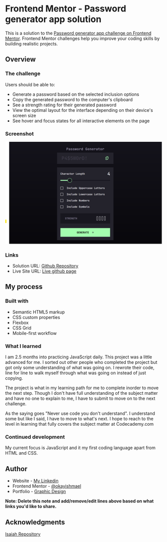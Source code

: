 # Frontend Mentor - Password generator app solution

This is a solution to the [Password generator app challenge on Frontend Mentor](https://www.frontendmentor.io/challenges/password-generator-app-Mr8CLycqjh). Frontend Mentor challenges help you improve your coding skills by building realistic projects.

## Overview

### The challenge

Users should be able to:

- Generate a password based on the selected inclusion options
- Copy the generated password to the computer's clipboard
- See a strength rating for their generated password
- View the optimal layout for the interface depending on their device's screen size
- See hover and focus states for all interactive elements on the page

### Screenshot

![](./assets/images/pw-generator-screenshot.png)

### Links

- Solution URL: [Github Repository](https://www.github.com/okayishmael/password-generator-app)
- Live Site URL: [Live github page](https://okayishmael.github.io/password-generator-app)

## My process

### Built with

- Semantic HTML5 markup
- CSS custom properties
- Flexbox
- CSS Grid
- Mobile-first workflow

### What I learned

I am 2.5 months into practicing JavaScript daily. This project was a little advanced for me. I sorted out other people who completed the project but got only some understanding of what was going on. I rewrote their code, line for line to walk myself through what was going on instead of just copying.

The project is what in my learning path for me to complete inorder to move the next step. Though I don't have full understanding of the subject matter and have no one to explain to me, I have to submit to move on to the next challenge.

As the saying goes "Never use code you don't understand". I understand some but like I said, I have to move to what's next. I hope to reach to the level in learning that fully covers the subject matter at Codecademy.com

### Continued development

My current focus is JavaScript and it my first coding language apart from HTML and CSS.

## Author

- Website - [My Linkedin](https://www.linkedin.com/in/ishmael-sunday)
- Frontend Mentor - [@okayishmael](https://www.frontendmentor.io/profile/okayishmael)
- Portfolio - [Graphic Design](https://okayishmael.github.io/Ishmael-Sunday-design-portfolio/)

**Note: Delete this note and add/remove/edit lines above based on what links you'd like to share.**

## Acknowledgments

[Isaiah Repository](https://github.com/Isaiah-B/Password-Generator-Frontend-Mentor)
